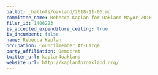 ```yaml
---
ballot: _ballots/oakland/2018-11-06.md
committee_name: Rebecca Kaplan for Oakland Mayor 2018
filer_id: 1406223
is_accepted_expenditure_ceiling: true
is_incumbent: false
name: Rebecca Kaplan
occupation: Councilmember At-Large
party_affiliation: Democrat
twitter_url: kaplan4oakland
website_url: http://kaplanforoakland.org/
---
```

